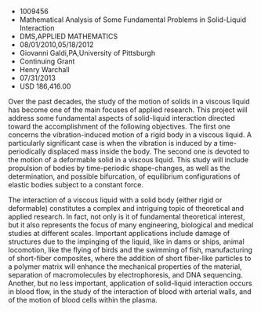 
* 1009456
* Mathematical Analysis of Some Fundamental Problems in Solid-Liquid Interaction
* DMS,APPLIED MATHEMATICS
* 08/01/2010,05/18/2012
* Giovanni Galdi,PA,University of Pittsburgh
* Continuing Grant
* Henry Warchall
* 07/31/2013
* USD 186,416.00

Over the past decades, the study of the motion of solids in a viscous liquid has
become one of the main focuses of applied research. This project will address
some fundamental aspects of solid-liquid interaction directed toward the
accomplishment of the following objectives. The first one concerns the
vibration-induced motion of a rigid body in a viscous liquid. A particularly
significant case is when the vibration is induced by a time-periodically
displaced mass inside the body. The second one is devoted to the motion of a
deformable solid in a viscous liquid. This study will include propulsion of
bodies by time-periodic shape-changes, as well as the determination, and
possible bifurcation, of equilibrium configurations of elastic bodies subject to
a constant force.

The interaction of a viscous liquid with a solid body (either rigid or
deformable) constitutes a complex and intriguing topic of theoretical and
applied research. In fact, not only is it of fundamental theoretical interest,
but it also represents the focus of many engineering, biological and medical
studies at different scales. Important applications include damage of structures
due to the impinging of the liquid, like in dams or ships, animal locomotion,
like the flying of birds and the swimming of fish, manufacturing of short-fiber
composites, where the addition of short fiber-like particles to a polymer matrix
will enhance the mechanical properties of the material, separation of
macromolecules by electrophoresis, and DNA sequencing. Another, but no less
important, application of solid-liquid interaction occurs in blood flow, in the
study of the interaction of blood with arterial walls, and of the motion of
blood cells within the plasma.
